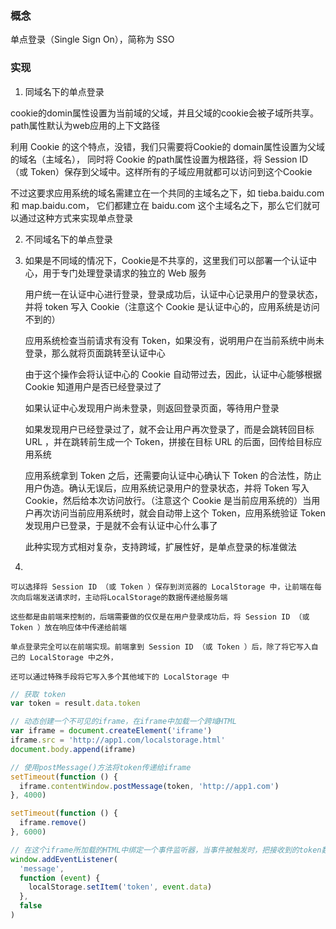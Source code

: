 ### 概念

单点登录（Single Sign On），简称为 SSO

### 实现

1. 同域名下的单点登录

cookie的domin属性设置为当前域的父域，并且父域的cookie会被子域所共享。path属性默认为web应用的上下文路径

利用 Cookie 的这个特点，没错，我们只需要将Cookie的 domain属性设置为父域的域名（主域名），
同时将 Cookie 的path属性设置为根路径，将 Session ID（或 Token）保存到父域中。这样所有的子域应用就都可以访问到这个Cookie

不过这要求应用系统的域名需建立在一个共同的主域名之下，如 tieba.baidu.com 和 map.baidu.com，
它们都建立在 baidu.com 这个主域名之下，那么它们就可以通过这种方式来实现单点登录

2. 不同域名下的单点登录

1. 如果是不同域的情况下，Cookie是不共享的，这里我们可以部署一个认证中心，用于专门处理登录请求的独立的 Web 服务

   用户统一在认证中心进行登录，登录成功后，认证中心记录用户的登录状态，并将 token 写入 Cookie（注意这个 Cookie 是认证中心的，应用系统是访问不到的）

   应用系统检查当前请求有没有 Token，如果没有，说明用户在当前系统中尚未登录，那么就将页面跳转至认证中心

   由于这个操作会将认证中心的 Cookie 自动带过去，因此，认证中心能够根据 Cookie 知道用户是否已经登录过了

   如果认证中心发现用户尚未登录，则返回登录页面，等待用户登录

   如果发现用户已经登录过了，就不会让用户再次登录了，而是会跳转回目标 URL ，并在跳转前生成一个 Token，拼接在目标 URL 的后面，回传给目标应用系统

   应用系统拿到 Token 之后，还需要向认证中心确认下 Token 的合法性，防止用户伪造。确认无误后，应用系统记录用户的登录状态，并将 Token 写入 Cookie，然后给本次访问放行。（注意这个 Cookie 是当前应用系统的）当用户再次访问当前应用系统时，就会自动带上这个 Token，应用系统验证 Token 发现用户已登录，于是就不会有认证中心什么事了

   此种实现方式相对复杂，支持跨域，扩展性好，是单点登录的标准做法

1.


    可以选择将 Session ID （或 Token ）保存到浏览器的 LocalStorage 中，让前端在每次向后端发送请求时，主动将LocalStorage的数据传递给服务端

    这些都是由前端来控制的，后端需要做的仅仅是在用户登录成功后，将 Session ID （或 Token ）放在响应体中传递给前端

    单点登录完全可以在前端实现。前端拿到 Session ID （或 Token ）后，除了将它写入自己的 LocalStorage 中之外，

    还可以通过特殊手段将它写入多个其他域下的 LocalStorage 中

```javascript
// 获取 token
var token = result.data.token

// 动态创建一个不可见的iframe，在iframe中加载一个跨域HTML
var iframe = document.createElement('iframe')
iframe.src = 'http://app1.com/localstorage.html'
document.body.append(iframe)

// 使用postMessage()方法将token传递给iframe
setTimeout(function () {
  iframe.contentWindow.postMessage(token, 'http://app1.com')
}, 4000)

setTimeout(function () {
  iframe.remove()
}, 6000)

// 在这个iframe所加载的HTML中绑定一个事件监听器，当事件被触发时，把接收到的token数据写入localStorage
window.addEventListener(
  'message',
  function (event) {
    localStorage.setItem('token', event.data)
  },
  false
)
```
